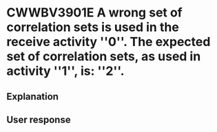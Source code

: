 # CWWBV3901E A wrong set of correlation sets is used in the receive activity ''0''. The expected set of correlation sets, as used in activity ''1'', is: ''2''.

## Explanation

## User response